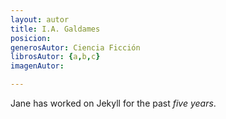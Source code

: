 ```yaml
---
layout: autor
title: I.A. Galdames
posicion: 
generosAutor: Ciencia Ficción
librosAutor: {a,b,c}
imagenAutor:

---
```

Jane has worked on Jekyll for the past *five years*.
